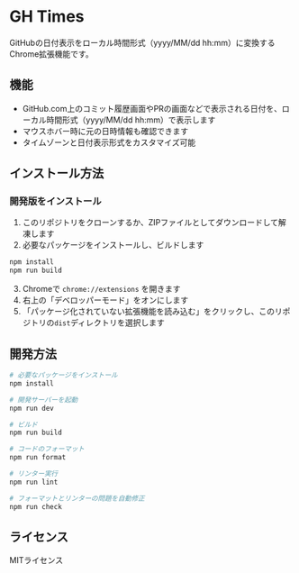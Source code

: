 # GH Times

GitHubの日付表示をローカル時間形式（yyyy/MM/dd hh:mm）に変換するChrome拡張機能です。

## 機能

- GitHub.com上のコミット履歴画面やPRの画面などで表示される日付を、ローカル時間形式（yyyy/MM/dd hh:mm）で表示します
- マウスホバー時に元の日時情報も確認できます
- タイムゾーンと日付表示形式をカスタマイズ可能

## インストール方法

### 開発版をインストール

1. このリポジトリをクローンするか、ZIPファイルとしてダウンロードして解凍します
2. 必要なパッケージをインストールし、ビルドします
```bash
npm install
npm run build
```
3. Chromeで `chrome://extensions` を開きます
4. 右上の「デベロッパーモード」をオンにします
5. 「パッケージ化されていない拡張機能を読み込む」をクリックし、このリポジトリの`dist`ディレクトリを選択します

## 開発方法

```bash
# 必要なパッケージをインストール
npm install

# 開発サーバーを起動
npm run dev

# ビルド
npm run build

# コードのフォーマット
npm run format

# リンター実行
npm run lint

# フォーマットとリンターの問題を自動修正
npm run check
```

## ライセンス

MITライセンス 
